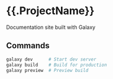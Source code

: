 # {{.ProjectName}}

Documentation site built with Galaxy

## Commands

```bash
galaxy dev      # Start dev server
galaxy build    # Build for production
galaxy preview  # Preview build
```

